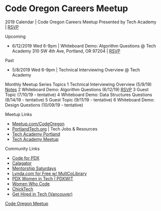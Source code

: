 # Code Oregon Careers Meetup

2019 Calendar | Code Oregon Careers Meetup Presented by Tech Academy | [RSVP](http://www.meetup.com/CodeOregon/)

Upcoming
* 6/12/2019 Wed 6-9pm | Whiteboard Demo: Algorithm Questions @ Tech Academy 310 SW 4th Ave, Portland, OR 97204 | [RSVP](http://www.meetup.com/CodeOregon/)

Past
* 5/8/2019 Wed 6-9pm | Technical Interviewing Overview @ Tech Academy

Monthly Meetup Series Topics
1 Technical Interviewing Overview (5/9/19) [Notes](https://docs.google.com/presentation/d/1fGZbsOynWq1WYsr9pZPmkbZEWZ7clstP83L6Wl5WQFw/edit?usp=sharing)
2 Whiteboard Demo: Algorithm Questions (6/12/19) [RSVP](http://www.meetup.com/CodeOregon/)
3 Guest Topic (7/10/19 - tentative)
4 Whiteboard Demo: Data Structures Questions (8/14/19 - tentative)
5 Guest Topic (9/11/19 - tentative)
6 Whiteboard Demo: Design Questions (10/09/19 - tentative)

Meetup Links
* [Meetup.com/CodeOregon](http://www.meetup.com/CodeOregon/)
* [PortlandTech.org](http://portlandtech.org/) | Tech Jobs & Resources
* [Tech Academy Portland](http://learncodinganywhere.com/)
* [Tech Academy Meetup](http://www.meetup.com/Tech-Academy-Portland-Meetup/)

Community Links
* [Code for PDX](https://www.meetup.com/Code-for-PDX/)
* [Calagator](http://calagator.org/events)
* [Mentorship Saturdays](https://www.meetup.com/Mentorship-Saturdays/)
* [Lynda.com for Free w/ MultCoLibrary](https://multcolib.org/resource/lyndacom)
* [PDX Women in Tech | PDXWIT](http://www.pdxwit.org/)
* [Women Who Code](https://www.womenwhocode.com/portland)
* [ChickTech](https://chicktech.org/)
* [Get Hired in Tech (Vancouver)](https://www.meetup.com/Vancouver-Networking-for-Tech-Job-Seekers/)


[Code Oregon Meetup](http://www.meetup.com/CodeOregon/)
